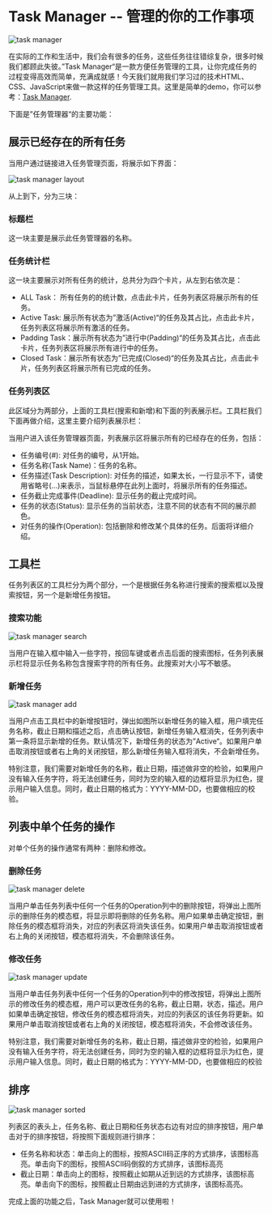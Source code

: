 # Task Manager -- 管理的你的工作事项

![task manager](https://icon.qiantucdn.com/20200617/16e0d6708bdbc64f4f7e9c6929928de72)

在实际的工作和生活中，我们会有很多的任务，这些任务往往错综复杂，很多时候我们都顾此失彼。”Task Manager“是一款方便任务管理的工具，让你完成任务的过程变得高效而简单，充满成就感！今天我们就用我们学习过的技术HTML、CSS、JavaScript来做一款这样的任务管理工具。这里是简单的demo，你可以参考：[Task Manager](https://web-practices.github.io/task-manager/).

下面是”任务管理器“的主要功能：

## 展示已经存在的所有任务

当用户通过链接进入任务管理页面，将展示如下界面：

![task manager layout](https://icon.qiantucdn.com/20200617/c1185dd907c91f2b4155b8f1d9c913f22)

从上到下，分为三块：

### 标题栏

这一块主要是展示此任务管理器的名称。

### 任务统计栏

这一块主要展示对所有任务的统计，总共分为四个卡片，从左到右依次是：

* ALL Task： 所有任务的的统计数，点击此卡片，任务列表区将展示所有的任务。
* Active Task: 展示所有状态为”激活(Active)“的任务及其占比，点击此卡片，任务列表区将展示所有激活的任务。
* Padding Task：展示所有状态为”进行中(Padding)“的任务及其占比，点击此卡片，任务列表区将展示所有进行中的任务。
* Closed Task：展示所有状态为”已完成(Closed)“的任务及其占比，点击此卡片，任务列表区将展示所有已完成的任务。

### 任务列表区

此区域分为两部分，上面的工具栏(搜索和新增)和下面的列表展示栏。工具栏我们下面再做介绍，这里主要介绍列表展示栏：

当用户进入该任务管理器页面，列表展示区将展示所有的已经存在的任务，包括：

* 任务编号(#): 对任务的编号，从1开始。
* 任务名称(Task Name)：任务的名称。
* 任务描述(Task Description): 对任务的描述，如果太长，一行显示不下，请使用省略号(...)来表示，当鼠标悬停在此列上面时，将展示所有的任务描述。
* 任务截止完成事件(Deadline): 显示任务的截止完成时间。
* 任务的状态(Status): 显示任务的当前状态，注意不同的状态有不同的展示颜色。
* 对任务的操作(Operation): 包括删除和修改某个具体的任务。后面将详细介绍。

## 工具栏

任务列表区的工具栏分为两个部分，一个是根据任务名称进行搜索的搜索框以及搜索按钮，另一个是新增任务按钮。

### 搜索功能

![task manager search](https://icon.qiantucdn.com/20200618/e9bb43b097c93f8074c810ab31c156ff2)

当用户在输入框中输入一些字符，按回车键或者点击后面的搜索图标，任务列表展示栏将显示任务名称包含搜索字符的所有任务。此搜索对大小写不敏感。

### 新增任务

![task manager add](https://icon.qiantucdn.com/20200618/5f951e5897b9f066e14fd38b62f41e762)

当用户点击工具栏中的新增按钮时，弹出如图所以新增任务的输入框，用户填完任务名称，截止日期和描述之后，点击确认按钮，新增任务输入框消失，任务列表中第一条将显示新增的任务。默认情况下，新增任务的状态为”Active“。如果用户单击取消按钮或者右上角的关闭按钮，那么新增任务输入框将消失，不会新增任务。

特别注意，我们需要对新增任务的名称，截止日期，描述做非空的检验，如果用户没有输入任务字符，将无法创建任务，同时为空的输入框的边框将显示为红色，提示用户输入信息。同时，截止日期的格式为：YYYY-MM-DD，也要做相应的校验。

## 列表中单个任务的操作

对单个任务的操作通常有两种：删除和修改。

### 删除任务

![task manager delete](https://icon.qiantucdn.com/20200618/cea86edc103333ca1999f4eefbe9bbab2)

当用户单击任务列表中任何一个任务的Operation列中的删除按钮，将弹出上图所示的删除任务的模态框，将显示即将删除的任务名称。用户如果单击确定按钮，删除任务的模态框将消失，对应的列表区将消失该任务。如果用户单击取消按钮或者右上角的关闭按钮，模态框将消失，不会删除该任务。

### 修改任务

![task manager update](https://icon.qiantucdn.com/20200618/fb07cc14a1628866558fb0e36d330cde2)

当用户单击任务列表中任何一个任务的Operation列中的修改按钮，将弹出上图所示的修改任务的模态框，用户可以更改任务的名称，截止日期，状态，描述。用户如果单击确定按钮，修改任务的模态框将消失，对应的列表区的该任务将更新。如果用户单击取消按钮或者右上角的关闭按钮，模态框将消失，不会修改该任务。

特别注意，我们需要对新增任务的名称，截止日期，描述做非空的检验，如果用户没有输入任务字符，将无法创建任务，同时为空的输入框的边框将显示为红色，提示用户输入信息。同时，截止日期的格式为：YYYY-MM-DD，也要做相应的校验

## 排序

![task manager sorted](https://tva1.sinaimg.cn/large/007S8ZIlly1gh87nkew09j31r00cmdju.jpg)

列表区的表头上，任务名称、截止日期和任务状态右边有对应的排序按钮，用户单击对于的排序按钮，将按照下面规则进行排序：

* 任务名称和状态：单击向上的图标，按照ASCII码正序的方式排序，该图标高亮。单击向下的图标，按照ASCII码倒叙的方式排序，该图标高亮
* 截止日期：单击向上的图标，按照截止如期从近到远的方式排序，该图标高亮。单击向下的图标，按照截止日期由远到进的方式排序，该图标高亮。


完成上面的功能之后，Task Manager就可以使用啦！
